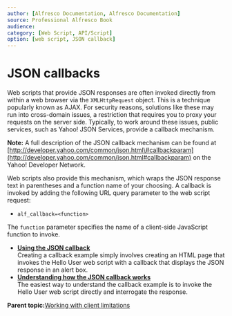 ```yaml
---
author: [Alfresco Documentation, Alfresco Documentation]
source: Professional Alfresco Book
audience: 
category: [Web Script, API/Script]
option: [web script, JSON callback]
---
```


# JSON callbacks

Web scripts that provide JSON responses are often invoked directly from within a web browser via the `XMLHttpRequest` object. This is a technique popularly known as AJAX. For security reasons, solutions like these may run into cross-domain issues, a restriction that requires you to proxy your requests on the server side. Typically, to work around these issues, public services, such as Yahoo! JSON Services, provide a callback mechanism.

**Note:** A full description of the JSON callback mechanism can be found at [http://developer.yahoo.com/common/json.html\#callbackparam](http://developer.yahoo.com/common/json.html#callbackparam) on the Yahoo! Developer Network.

Web scripts also provide this mechanism, which wraps the JSON response text in parentheses and a function name of your choosing. A callback is invoked by adding the following URL query parameter to the web script request:

-   `alf_callback=<function>`

The `function` parameter specifies the name of a client-side JavaScript function to invoke.

-   **[Using the JSON callback](../tasks/ws-json-callbacks-using.md)**  
Creating a callback example simply involves creating an HTML page that invokes the Hello User web script with a callback that displays the JSON response in an alert box.
-   **[Understanding how the JSON callback works](../tasks/ws-json-callbacks-explain.md)**  
The easiest way to understand the callback example is to invoke the Hello User web script directly and interrogate the response.

**Parent topic:**[Working with client limitations](../concepts/ws-client-limitations.md)

